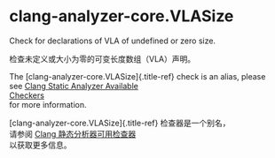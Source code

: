 # clang-analyzer-core.VLASize

Check for declarations of VLA of undefined or zero size.

检查未定义或大小为零的可变长度数组（VLA）声明。

The [clang-analyzer-core.VLASize]{.title-ref} check is an alias, please  
see [Clang Static Analyzer Available  
Checkers](https://clang.llvm.org/docs/analyzer/checkers.html#core-vlasize)  
for more information.

[clang-analyzer-core.VLASize]{.title-ref} 检查器是一个别名，  
请参阅 [Clang 静态分析器可用检查器](https://clang.llvm.org/docs/analyzer/checkers.html#core-vlasize)  
以获取更多信息。
